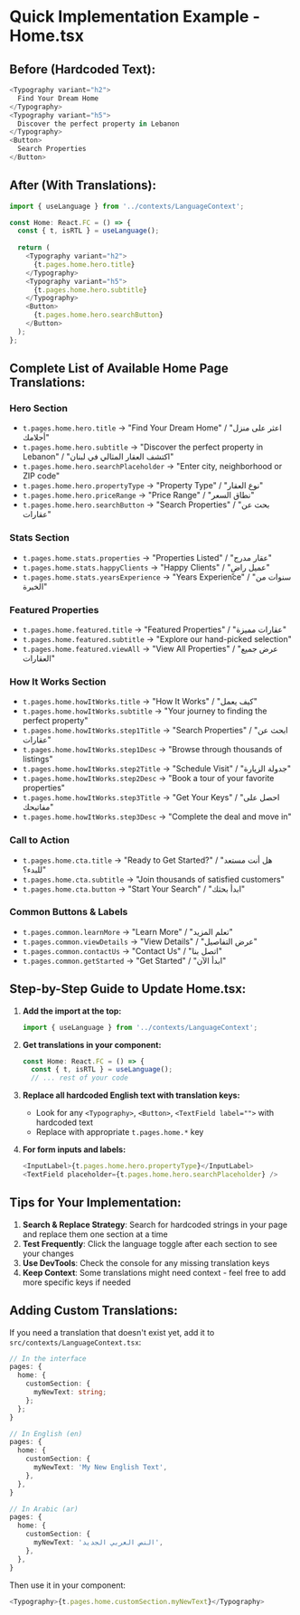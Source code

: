 # Quick Implementation Example - Home.tsx

## Before (Hardcoded Text):
```typescript
<Typography variant="h2">
  Find Your Dream Home
</Typography>
<Typography variant="h5">
  Discover the perfect property in Lebanon
</Typography>
<Button>
  Search Properties
</Button>
```

## After (With Translations):
```typescript
import { useLanguage } from '../contexts/LanguageContext';

const Home: React.FC = () => {
  const { t, isRTL } = useLanguage();
  
  return (
    <Typography variant="h2">
      {t.pages.home.hero.title}
    </Typography>
    <Typography variant="h5">
      {t.pages.home.hero.subtitle}
    </Typography>
    <Button>
      {t.pages.home.hero.searchButton}
    </Button>
  );
};
```

## Complete List of Available Home Page Translations:

### Hero Section
- `t.pages.home.hero.title` → "Find Your Dream Home" / "اعثر على منزل أحلامك"
- `t.pages.home.hero.subtitle` → "Discover the perfect property in Lebanon" / "اكتشف العقار المثالي في لبنان"
- `t.pages.home.hero.searchPlaceholder` → "Enter city, neighborhood or ZIP code"
- `t.pages.home.hero.propertyType` → "Property Type" / "نوع العقار"
- `t.pages.home.hero.priceRange` → "Price Range" / "نطاق السعر"
- `t.pages.home.hero.searchButton` → "Search Properties" / "بحث عن عقارات"

### Stats Section
- `t.pages.home.stats.properties` → "Properties Listed" / "عقار مدرج"
- `t.pages.home.stats.happyClients` → "Happy Clients" / "عميل راضٍ"
- `t.pages.home.stats.yearsExperience` → "Years Experience" / "سنوات من الخبرة"

### Featured Properties
- `t.pages.home.featured.title` → "Featured Properties" / "عقارات مميزة"
- `t.pages.home.featured.subtitle` → "Explore our hand-picked selection"
- `t.pages.home.featured.viewAll` → "View All Properties" / "عرض جميع العقارات"

### How It Works Section
- `t.pages.home.howItWorks.title` → "How It Works" / "كيف يعمل"
- `t.pages.home.howItWorks.subtitle` → "Your journey to finding the perfect property"
- `t.pages.home.howItWorks.step1Title` → "Search Properties" / "ابحث عن عقارات"
- `t.pages.home.howItWorks.step1Desc` → "Browse through thousands of listings"
- `t.pages.home.howItWorks.step2Title` → "Schedule Visit" / "جدولة الزيارة"
- `t.pages.home.howItWorks.step2Desc` → "Book a tour of your favorite properties"
- `t.pages.home.howItWorks.step3Title` → "Get Your Keys" / "احصل على مفاتيحك"
- `t.pages.home.howItWorks.step3Desc` → "Complete the deal and move in"

### Call to Action
- `t.pages.home.cta.title` → "Ready to Get Started?" / "هل أنت مستعد للبدء؟"
- `t.pages.home.cta.subtitle` → "Join thousands of satisfied customers"
- `t.pages.home.cta.button` → "Start Your Search" / "ابدأ بحثك"

### Common Buttons & Labels
- `t.pages.common.learnMore` → "Learn More" / "تعلم المزيد"
- `t.pages.common.viewDetails` → "View Details" / "عرض التفاصيل"
- `t.pages.common.contactUs` → "Contact Us" / "اتصل بنا"
- `t.pages.common.getStarted` → "Get Started" / "ابدأ الآن"

## Step-by-Step Guide to Update Home.tsx:

1. **Add the import at the top:**
   ```typescript
   import { useLanguage } from '../contexts/LanguageContext';
   ```

2. **Get translations in your component:**
   ```typescript
   const Home: React.FC = () => {
     const { t, isRTL } = useLanguage();
     // ... rest of your code
   ```

3. **Replace all hardcoded English text with translation keys:**
   - Look for any `<Typography>`, `<Button>`, `<TextField label="">` with hardcoded text
   - Replace with appropriate `t.pages.home.*` key

4. **For form inputs and labels:**
   ```typescript
   <InputLabel>{t.pages.home.hero.propertyType}</InputLabel>
   <TextField placeholder={t.pages.home.hero.searchPlaceholder} />
   ```

## Tips for Your Implementation:

1. **Search & Replace Strategy**: Search for hardcoded strings in your page and replace them one section at a time
2. **Test Frequently**: Click the language toggle after each section to see your changes
3. **Use DevTools**: Check the console for any missing translation keys
4. **Keep Context**: Some translations might need context - feel free to add more specific keys if needed

## Adding Custom Translations:

If you need a translation that doesn't exist yet, add it to `src/contexts/LanguageContext.tsx`:

```typescript
// In the interface
pages: {
  home: {
    customSection: {
      myNewText: string;
    };
  };
}

// In English (en)
pages: {
  home: {
    customSection: {
      myNewText: 'My New English Text',
    },
  },
}

// In Arabic (ar)
pages: {
  home: {
    customSection: {
      myNewText: 'النص العربي الجديد',
    },
  },
}
```

Then use it in your component:
```typescript
<Typography>{t.pages.home.customSection.myNewText}</Typography>
```
